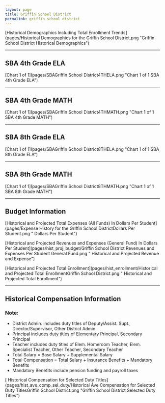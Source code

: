 ```yaml
---
layout: page
title: Griffin School District
permalink: griffin school district
---
```



[Historical Demographics Including Total Enrollment Trends](pages/Historical Demographics for the Griffin School District.png "Griffin School District Historical Demographics")

___

## SBA 4th Grade ELA

[Chart 1 of 1](pages/SBAGriffin School District4THELA.png "Chart 1 of 1 SBA 4th Grade ELA")


___

## SBA 4th Grade MATH

[Chart 1 of 1](pages/SBAGriffin School District4THMATH.png "Chart 1 of 1 SBA 4th Grade MATH")


___

## SBA 8th Grade ELA

[Chart 1 of 1](pages/SBAGriffin School District8THELA.png "Chart 1 of 1 SBA 8th Grade ELA")


___

## SBA 8th Grade MATH

[Chart 1 of 1](pages/SBAGriffin School District8THMATH.png "Chart 1 of 1 SBA 8th Grade MATH")


___

## Budget Information

[Historical and Projected Total Expenses (All Funds) In Dollars Per Student](pages/Expense History for the Griffin School DistrictDollars Per Student.png " Dollars Per Student")

[Historical and Projected Revenues and Expenses (General Fund) In Dollars Per Student](pages/hist_proj_budget/Griffin School District Revenues and Expenses Per Student General Fund.png " Historical and Projected Revenue and Expense")

[Historical and Projected Total Enrollment](pages/hist_enrollment/Historical and Projected Total EnrollmentGriffin School District.png " Historical and Projected Total Enrollment")


___

## Historical Compensation Information
### Note:
- District Admin. includes duty titles of Deputy/Assist. Supt., Director/Supervisor, Other District Admin.
- Principal includes duty titles of Elementary Principal, Secondary Principal
- Teacher includes duty titles of Elem. Homeroom Teacher, Elem. Specialist Teacher, Other Teacher, Secondary Teacher
- Total Salary = Base Salary + Supplemental Salary
- Total Compensation = Total Salary + Insurance Benefits + Mandatory Benefits
- Mandatory Benefits include pension funding and payroll taxes

[ Historical Compensation for Selected Duty Titles](pages/hist_ave_comp_sel_duty/Historical Ave Compensation for Selected Duty TitlesGriffin School District.png "Griffin School District Selected Duty Titles")

